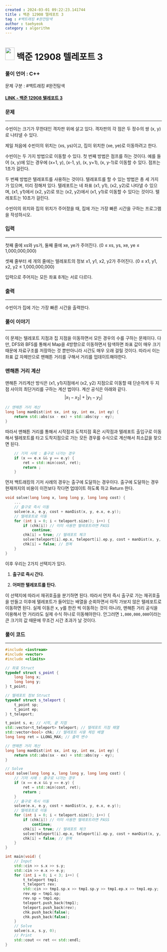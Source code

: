 ```yaml
---
created : 2024-03-01 09:22:23.141744
title : 백준 12908 텔레포트 3
tag : #백트래킹 #완전탐색
author : taehyeok
category : algorithm
---
```

# <img src="https://d2gd6pc034wcta.cloudfront.net/tier/11.svg" width="30" height="40"> 백준 12908 텔레포트 3


### 풀이 언어 : C++

문제 구분 : #백트래킹 #완전탐색
#### [LINK - 백준 12908 텔레포트 3](https://www.acmicpc.net/problem/12908)

### 문제
<hr>

수빈이는 크기가 무한대인 격자판 위에 살고 있다. 격자판의 각 점은 두 정수의 쌍 (x, y)로 나타낼 수 있다.

제일 처음에 수빈이의 위치는 (xs, ys)이고, 집이 위치한 (xe, ye)로 이동하려고 한다.

수빈이는 두 가지 방법으로 이동할 수 있다. 첫 번째 방법은 점프를 하는 것이다. 예를 들어 (x, y)에 있는 경우에 (x+1, y), (x-1, y), (x, y+1), (x, y-1)로 이동할 수 있다. 점프는 1초가 걸린다.

두 번째 방법은 텔레포트를 사용하는 것이다. 텔레포트를 할 수 있는 방법은 총 세 가지가 있으며, 미리 정해져 있다. 텔레포트는 네 좌표 (x1, y1), (x2, y2)로 나타낼 수 있으며, (x1, y1)에서 (x2, y2)로 또는 (x2, y2)에서 (x1, y1)로 이동할 수 있다는 것이다. 텔레포트는 10초가 걸린다.

수빈이의 위치와 집의 위치가 주어졌을 때, 집에 가는 가장 빠른 시간을 구하는 프로그램을 작성하시오.

### 입력
<hr>

첫째 줄에 xs와 ys가, 둘째 줄에 xe, ye가 주어진다. (0 ≤ xs, ys, xe, ye ≤ 1,000,000,000)

셋째 줄부터 세 개의 줄에는 텔레포트의 정보 x1, y1, x2, y2가 주어진다. (0 ≤ x1, y1, x2, y2 ≤ 1,000,000,000)

입력으로 주어지는 모든 좌표 8개는 서로 다르다.
### 출력
<hr>

수빈이가 집에 가는 가장 빠른 시간을 출력한다.
### 풀이 이야기
<hr>

이 문제는 텔레포트 지점과 집 지점을 이동하면서 모든 경우의 수를 구하는 문제이다. 다만, DFS와 BFS를 통해서 Map을 4방향으로 이동하면서 탐색하면 좌표 값이 매우 크기 때문에 자료구조를 저장하는 것 뿐만아니라 시간도 매우 오래 걸릴 것이다. 따라서 이는 좌표 값 자체만으로 맨해튼 거리를 구해서 거리를 업데이트해야한다.

### 맨해튼 거리 계산
맨해튼 거리계산 방식은 (x1, y1)지점에서 (x2, y2) 지점으로 이동할 때 단순하게 두 지점 사이의 최단거리를 구하는 계산 법이다. 계산 공식은 아래와 같다.
$$\left\vert x_1 - x_2 \right\vert + \left\vert y_1 - y_2 \right\vert$$

```c++
// 맨해튼 거리 계산
long long manDist(int sx, int sy, int ex, int ey) {
    return std::abs(sx - ex) + std::abs(sy - ey); 
}
```

따라서 맨해튼 거리를 통해서 시작점과 도착지점 혹은 시작점과 텔레포트 출입구로 이동해서 텔레포트를 타고 도착지점으로 가는 모든 경우를 수식으로 계산해서 최소값을 찾으면 된다.

```c++
    // 기저 사례 : 출구로 나가는 경우
    if (x == e.x && y == e.y) {
        ret = std::min(cost, ret);
        return ;
    }
```
먼저 백트래킹의 기저 사례의 경우는 출구에 도달하는 경우이다. 출구에 도달하는 경우 현재까지의 비용이 이전보다 작다면 업데이트 하도록 하고 Return 한다.

``` c++
void solve(long long x, long long y, long long cost) {
    ...
    // 출구로 즉시 이동
    solve(e.x, e.y, cost + manDist(x, y, e.x, e.y));
    // 텔레포트로 이동
    for (int i = 0; i < teleport.size(); i++) {
        if (chk[i]) // 이미 사용한 텔레포트라면 PASS
            continue;
        chk[i] = true; // 텔레포트 체크
        solve(teleport[i].ep.x, teleport[i].ep.y, cost + manDist(x, y, teleport[i].sp.x, teleport[i].sp.y) + 10);
        chk[i] = false; // 원복
    }
}
```
이후 우리는 2가지 선택지가 있다.
1. **출구로 즉시 간다.**

2. **어떠한 텔레포트를 탄다.**

이 선택지에 따라서 재귀호출을 분기하면 된다. 따라서 먼저 즉시 출구로 가는 재귀호출을 만들고 이후에 텔레포트가 들어있는 배열을 순회하면서 아직 가보지 않은 텔레포트로 이동하면 된다. 실제 이동은 x, y를 한칸 씩 이동하는 것이 아니라, 맨해튼 거리 공식을 이용해서 먼 거리라도 실제 수식 하나로 이동해야한다. 안그러면 `1,000,000,000`이라는 큰 크기의 값 때문에 무조건 시간 초과가 날 것이다.

### 풀이 코드
<hr>

``` c++
#include <iostream>
#include <vector>
#include <climits>

// 좌표 Struct
typedef struct s_point {
    long long x;
    long long y;
} t_point;

// 텔레포트 정보 Struct
typedef struct s_teleport {
    t_point sp;
    t_point ep;
} t_teleport;

t_point s, e; // 시작, 끝 지점
std::vector<t_teleport> teleport; // 텔레포트 지점 패열
std::vector<bool> chk; // 텔레포트 사용 체킹 배열
long long ret = LLONG_MAX; // 출력 변수

// 맨해튼 거리 계산
long long manDist(int sx, int sy, int ex, int ey) {
    return std::abs(sx - ex) + std::abs(sy - ey); 
}

// Solve
void solve(long long x, long long y, long long cost) {
    // 기저 사례 : 출구로 나가는 경우
    if (x == e.x && y == e.y) {
        ret = std::min(cost, ret);
        return ;
    }
    // 출구로 즉시 이동
    solve(e.x, e.y, cost + manDist(x, y, e.x, e.y));
    // 텔레포트로 이동
    for (int i = 0; i < teleport.size(); i++) {
        if (chk[i]) // 이미 사용한 텔레포트라면 PASS
            continue;
        chk[i] = true; // 텔레포트 체크
        solve(teleport[i].ep.x, teleport[i].ep.y, cost + manDist(x, y, teleport[i].sp.x, teleport[i].sp.y) + 10);
        chk[i] = false; // 원복
    }
}

int main(void) {
    // Input
    std::cin >> s.x >> s.y;
    std::cin >> e.x >> e.y;
    for (int i = 0; i < 3; i++) {
        t_teleport tmp1;
        t_teleport rev;
        std::cin >> tmp1.sp.x >> tmp1.sp.y >> tmp1.ep.x >> tmp1.ep.y;
        rev.ep = tmp1.sp;
        rev.sp = tmp1.ep;
        teleport.push_back(tmp1);
        teleport.push_back(rev);
        chk.push_back(false);
        chk.push_back(false);
    }
    // Solve
    solve(s.x, s.y, 0);
    // Print
    std::cout << ret << std::endl;
}
```
